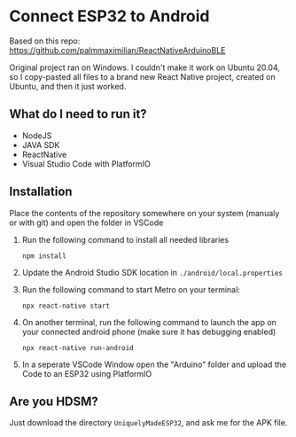 # Connect ESP32 to Android

Based on this repo: https://github.com/palmmaximilian/ReactNativeArduinoBLE

Original project ran on Windows. I couldn't make it work on Ubuntu 20.04, so I copy-pasted all files to a brand new React Native project, created on Ubuntu, and then it just worked.


## What do I need to run it?
* NodeJS
* JAVA SDK
* ReactNative
* Visual Studio Code with PlatformIO


## Installation
Place the contents of the repository somewhere on your system (manualy or with git) and open the folder in VSCode

1. Run the following command to install all needed libraries
    ```
    npm install
    ```
2. Update the Android Studio SDK location in `./android/local.properties`

3. Run the following command to start Metro on your terminal:
    ```
    npx react-native start
    ```  
4. On another terminal, run the following command to launch the app on your connected android phone (make sure it has debugging enabled)
    ```
    npx react-native run-android
    ```
5. In a seperate VSCode Window open the "Arduino" folder and upload the Code to an ESP32 using PlatformIO

## Are you HDSM?
Just download the directory `UniquelyMadeESP32`, and ask me for the APK file.
